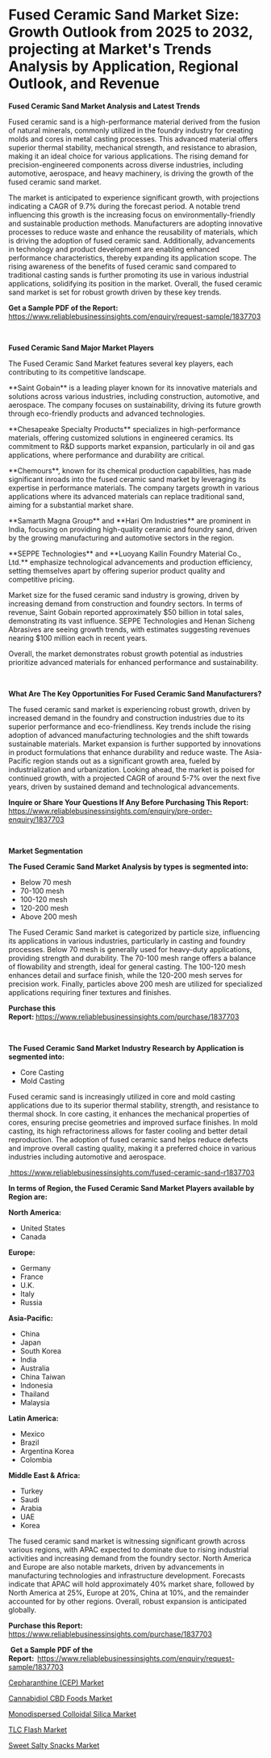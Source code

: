 <p><h1>Fused Ceramic Sand Market Size: Growth Outlook from 2025 to 2032, projecting at Market's Trends Analysis by Application, Regional Outlook, and Revenue</h1></p><p><strong>Fused Ceramic Sand Market Analysis and Latest Trends</strong></p>
<p><p>Fused ceramic sand is a high-performance material derived from the fusion of natural minerals, commonly utilized in the foundry industry for creating molds and cores in metal casting processes. This advanced material offers superior thermal stability, mechanical strength, and resistance to abrasion, making it an ideal choice for various applications. The rising demand for precision-engineered components across diverse industries, including automotive, aerospace, and heavy machinery, is driving the growth of the fused ceramic sand market.</p><p>The market is anticipated to experience significant growth, with projections indicating a CAGR of 9.7% during the forecast period. A notable trend influencing this growth is the increasing focus on environmentally-friendly and sustainable production methods. Manufacturers are adopting innovative processes to reduce waste and enhance the reusability of materials, which is driving the adoption of fused ceramic sand. Additionally, advancements in technology and product development are enabling enhanced performance characteristics, thereby expanding its application scope. The rising awareness of the benefits of fused ceramic sand compared to traditional casting sands is further promoting its use in various industrial applications, solidifying its position in the market. Overall, the fused ceramic sand market is set for robust growth driven by these key trends.</p></p>
<p><strong>Get a Sample PDF of the Report:&nbsp;</strong> <a href="https://www.reliablebusinessinsights.com/enquiry/request-sample/1837703?utm_campaign=1091&utm_medium=2&utm_source=Github&utm_content=ia&utm_term=03022025&utm_id=fused-ceramic-sand">https://www.reliablebusinessinsights.com/enquiry/request-sample/1837703</a></p>
<p>&nbsp;</p>
<p><strong>Fused Ceramic Sand Major Market Players</strong></p>
<p><p>The Fused Ceramic Sand Market features several key players, each contributing to its competitive landscape.</p><p>**Saint Gobain** is a leading player known for its innovative materials and solutions across various industries, including construction, automotive, and aerospace. The company focuses on sustainability, driving its future growth through eco-friendly products and advanced technologies. </p><p>**Chesapeake Specialty Products** specializes in high-performance materials, offering customized solutions in engineered ceramics. Its commitment to R&D supports market expansion, particularly in oil and gas applications, where performance and durability are critical.</p><p>**Chemours**, known for its chemical production capabilities, has made significant inroads into the fused ceramic sand market by leveraging its expertise in performance materials. The company targets growth in various applications where its advanced materials can replace traditional sand, aiming for a substantial market share.</p><p>**Samarth Magna Group** and **Hari Om Industries** are prominent in India, focusing on providing high-quality ceramic and foundry sand, driven by the growing manufacturing and automotive sectors in the region.</p><p>**SEPPE Technologies** and **Luoyang Kailin Foundry Material Co., Ltd.** emphasize technological advancements and production efficiency, setting themselves apart by offering superior product quality and competitive pricing. </p><p>Market size for the fused ceramic sand industry is growing, driven by increasing demand from construction and foundry sectors. In terms of revenue, Saint Gobain reported approximately $50 billion in total sales, demonstrating its vast influence. SEPPE Technologies and Henan Sicheng Abrasives are seeing growth trends, with estimates suggesting revenues nearing $100 million each in recent years.</p><p>Overall, the market demonstrates robust growth potential as industries prioritize advanced materials for enhanced performance and sustainability.</p></p>
<p>&nbsp;</p>
<p><strong>What Are The Key Opportunities For Fused Ceramic Sand Manufacturers?</strong></p>
<p><p>The fused ceramic sand market is experiencing robust growth, driven by increased demand in the foundry and construction industries due to its superior performance and eco-friendliness. Key trends include the rising adoption of advanced manufacturing technologies and the shift towards sustainable materials. Market expansion is further supported by innovations in product formulations that enhance durability and reduce waste. The Asia-Pacific region stands out as a significant growth area, fueled by industrialization and urbanization. Looking ahead, the market is poised for continued growth, with a projected CAGR of around 5-7% over the next five years, driven by sustained demand and technological advancements.</p></p>
<p><strong>Inquire or Share Your Questions If Any Before Purchasing This Report:</strong> <a href="https://www.reliablebusinessinsights.com/enquiry/pre-order-enquiry/1837703?utm_campaign=1091&utm_medium=2&utm_source=Github&utm_content=ia&utm_term=03022025&utm_id=fused-ceramic-sand">https://www.reliablebusinessinsights.com/enquiry/pre-order-enquiry/1837703</a></p>
<p>&nbsp;</p>
<p><strong>Market Segmentation</strong></p>
<p><strong>The Fused Ceramic Sand Market Analysis by types is segmented into:</strong></p>
<p><ul><li>Below 70 mesh</li><li>70-100 mesh</li><li>100-120 mesh</li><li>120-200 mesh</li><li>Above 200 mesh</li></ul></p>
<p><p>The Fused Ceramic Sand market is categorized by particle size, influencing its applications in various industries, particularly in casting and foundry processes. Below 70 mesh is generally used for heavy-duty applications, providing strength and durability. The 70-100 mesh range offers a balance of flowability and strength, ideal for general casting. The 100-120 mesh enhances detail and surface finish, while the 120-200 mesh serves for precision work. Finally, particles above 200 mesh are utilized for specialized applications requiring finer textures and finishes.</p></p>
<p><strong>Purchase this Report:&nbsp;</strong><a href="https://www.reliablebusinessinsights.com/purchase/1837703?utm_campaign=1091&utm_medium=2&utm_source=Github&utm_content=ia&utm_term=03022025&utm_id=fused-ceramic-sand">https://www.reliablebusinessinsights.com/purchase/1837703</a></p>
<p>&nbsp;</p>
<p><strong>The Fused Ceramic Sand Market Industry Research by Application is segmented into:</strong></p>
<p><ul><li>Core Casting</li><li>Mold Casting</li></ul></p>
<p><p>Fused ceramic sand is increasingly utilized in core and mold casting applications due to its superior thermal stability, strength, and resistance to thermal shock. In core casting, it enhances the mechanical properties of cores, ensuring precise geometries and improved surface finishes. In mold casting, its high refractoriness allows for faster cooling and better detail reproduction. The adoption of fused ceramic sand helps reduce defects and improve overall casting quality, making it a preferred choice in various industries including automotive and aerospace.</p></p>
<p><a href="https://www.reliablebusinessinsights.com/fused-ceramic-sand-r1837703?utm_campaign=1091&utm_medium=2&utm_source=Github&utm_content=ia&utm_term=03022025&utm_id=fused-ceramic-sand">&nbsp;https://www.reliablebusinessinsights.com/fused-ceramic-sand-r1837703</a></p>
<p><strong>In terms of Region, the Fused Ceramic Sand Market Players available by Region are:</strong></p>
<p>
    <p> <strong> North America: </strong>
        <ul>
            <li>United States</li>
            <li>Canada</li>
        </ul>
        </p> 
    <p> <strong> Europe: </strong>
        <ul>
            <li>Germany</li>
            <li>France</li>
            <li>U.K.</li>
            <li>Italy</li>
            <li>Russia</li>
        </ul>
        </p> 
    <p> <strong> Asia-Pacific: </strong>
        <ul>
            <li>China</li>
            <li>Japan</li>
            <li>South Korea</li>
            <li>India</li>
            <li>Australia</li>
            <li>China Taiwan</li>
            <li>Indonesia</li>
            <li>Thailand</li>
            <li>Malaysia</li>
        </ul>
        </p> 
    <p> <strong> Latin America: </strong>
        <ul>
            <li>Mexico</li>
            <li>Brazil</li>
            <li>Argentina Korea</li>
            <li>Colombia</li>
        </ul>
        </p> 
    <p> <strong> Middle East & Africa: </strong>
        <ul>
            <li>Turkey</li>
            <li>Saudi</li>
            <li>Arabia</li>
            <li>UAE</li>
            <li>Korea</li>
        </ul>
    </p>
    </p>
<p><p>The fused ceramic sand market is witnessing significant growth across various regions, with APAC expected to dominate due to rising industrial activities and increasing demand from the foundry sector. North America and Europe are also notable markets, driven by advancements in manufacturing technologies and infrastructure development. Forecasts indicate that APAC will hold approximately 40% market share, followed by North America at 25%, Europe at 20%, China at 10%, and the remainder accounted for by other regions. Overall, robust expansion is anticipated globally.</p></p>
<p><strong>Purchase this Report: </strong><a href="https://www.reliablebusinessinsights.com/purchase/1837703?utm_campaign=1091&utm_medium=2&utm_source=Github&utm_content=ia&utm_term=03022025&utm_id=fused-ceramic-sand">https://www.reliablebusinessinsights.com/purchase/1837703</a></p>
<p>&nbsp;<strong>Get a Sample PDF of the Report:&nbsp;&nbsp;</strong><a href="https://www.reliablebusinessinsights.com/enquiry/request-sample/1837703?utm_campaign=1091&utm_medium=2&utm_source=Github&utm_content=ia&utm_term=03022025&utm_id=fused-ceramic-sand">https://www.reliablebusinessinsights.com/enquiry/request-sample/1837703</a></p>
<p><strong></strong></p>
<p><p><a href="https://github.com/njockebogris/Market-Research-Report-List-1/blob/main/cepharanthine-cep-market.md?utm_campaign=1091&utm_medium=2&utm_source=Github&utm_content=ia&utm_term=03022025&utm_id=fused-ceramic-sand">Cepharanthine (CEP) Market</a></p><p><a href="https://www.linkedin.com/pulse/marketsize2025-2032withcagrof147factorsinfluencinggrowt-xyb2e?utm_campaign=1091&utm_medium=2&utm_source=Github&utm_content=ia&utm_term=03022025&utm_id=fused-ceramic-sand">Cannabidiol CBD Foods Market</a></p><p><a href="https://github.com/ahmalaloanne/Market-Research-Report-List-1/blob/main/monodispersed-colloidal-silica-market.md?utm_campaign=1091&utm_medium=2&utm_source=Github&utm_content=ia&utm_term=03022025&utm_id=fused-ceramic-sand">Monodispersed Colloidal Silica Market</a></p><p><a href="https://www.linkedin.com/pulse/tlc-flash-market-analysis-report-comprehensive-data-insights-1ht9e?utm_campaign=1091&utm_medium=2&utm_source=Github&utm_content=ia&utm_term=03022025&utm_id=fused-ceramic-sand">TLC Flash Market</a></p><p><a href="https://www.linkedin.com/pulse/sweet-salty-snacks-market-analysis-driving-business-advancement-th9ke?utm_campaign=1091&utm_medium=2&utm_source=Github&utm_content=ia&utm_term=03022025&utm_id=fused-ceramic-sand">Sweet Salty Snacks Market</a></p></p>
